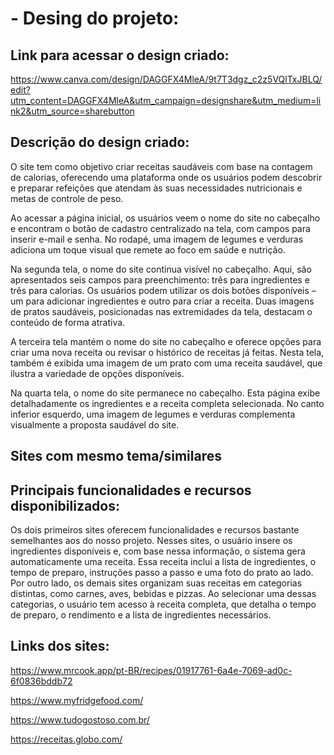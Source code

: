 # - Desing do projeto:

## **Link para acessar o design criado:**

https://www.canva.com/design/DAGGFX4MleA/9t7T3dgz_c2z5VQlTxJBLQ/edit?utm_content=DAGGFX4MleA&utm_campaign=designshare&utm_medium=link2&utm_source=sharebutton 

## **Descrição do design criado:**

O site tem como objetivo criar receitas saudáveis com base na contagem de calorias, oferecendo uma plataforma onde os usuários podem descobrir e preparar refeições que atendam às suas necessidades nutricionais e metas de controle de peso.

Ao acessar a página inicial, os usuários veem o nome do site no cabeçalho e encontram o botão de cadastro centralizado na tela, com campos para inserir e-mail e senha. No rodapé, uma imagem de legumes e verduras adiciona um toque visual que remete ao foco em saúde e nutrição.

Na segunda tela, o nome do site continua visível no cabeçalho. Aqui, são apresentados seis campos para preenchimento: três para ingredientes e três para calorias. Os usuários podem utilizar os dois botões disponíveis – um para adicionar ingredientes e outro para criar a receita. Duas imagens de pratos saudáveis, posicionadas nas extremidades da tela, destacam o conteúdo de forma atrativa.

A terceira tela mantém o nome do site no cabeçalho e oferece opções para criar uma nova receita ou revisar o histórico de receitas já feitas. Nesta tela, também é exibida uma imagem de um prato com uma receita saudável, que ilustra a variedade de opções disponíveis.

Na quarta tela, o nome do site permanece no cabeçalho. Esta página exibe detalhadamente os ingredientes e a receita completa selecionada. No canto inferior esquerdo, uma imagem de legumes e verduras complementa visualmente a proposta saudável do site.


## **Sites com mesmo tema/similares** 

## **Principais funcionalidades e recursos disponibilizados:** 

Os dois primeiros sites oferecem funcionalidades e recursos bastante semelhantes aos do nosso projeto. Nesses sites, o usuário insere os ingredientes disponíveis e, com base nessa informação, o sistema gera automaticamente uma receita. Essa receita inclui a lista de ingredientes, o tempo de preparo, instruções passo a passo e uma foto do prato ao lado. Por outro lado, os demais sites organizam suas receitas em categorias distintas, como carnes, aves, bebidas e pizzas. Ao selecionar uma dessas categorias, o usuário tem acesso à receita completa, que detalha o tempo de preparo, o rendimento e a lista de ingredientes necessários.

## Links dos sites:

https://www.mrcook.app/pt-BR/recipes/01917761-6a4e-7069-ad0c-6f0836bddb72   

https://www.myfridgefood.com/  

https://www.tudogostoso.com.br/  

https://receitas.globo.com/  

 

 
